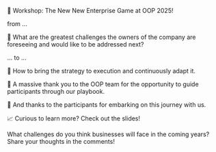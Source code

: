 🚀 Workshop: The New New Enterprise Game at OOP 2025! 

from ...

🌟 What are the greatest challenges the owners of the company are foreseeing and would like to be addressed next?  

... to ...

🌟 How to bring the strategy to execution and continuously adapt it.

🙏 A massive thank you to the OOP team for the opportunity to guide participants through our playbook. 

👏 And thanks to the participants for embarking on this journey with us.

📈 Curious to learn more? Check out the slides! 

What challenges do you think businesses will face in the coming years? Share your thoughts in the comments!